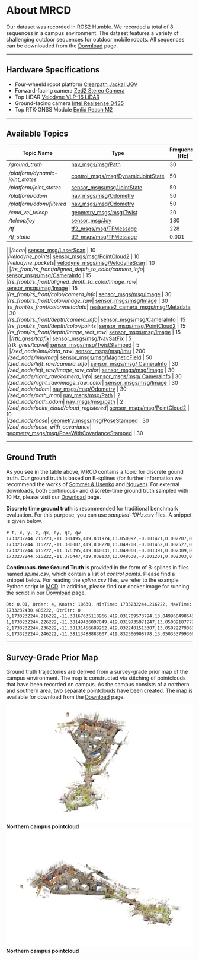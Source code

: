# About MRCD
Our dataset was recorded in ROS2 Humble. We recorded a total of 8 sequences in a campus environment. The dataset features a variety of challenging outdoor sequences for outdoor mobile robots. All sequences can be downloaded from the [Download](./download.md#dataset) page.

---

## Hardware Specifications
- Four-wheeld robot platform [Clearpath Jackal UGV](https://clearpathrobotics.com/jackal-small-unmanned-ground-vehicle/)
- Forward-facing camera [Zed2 Stereo Camera](https://www.stereolabs.com/en-de/products/zed-2)
- Top LiDAR [Velodyne VLP-16 LiDAR](https://ouster.com/products/hardware/vlp-16)
- Ground-facing camera [Intel Realsense D435](https://www.intelrealsense.com/depth-camera-d435/)
- Top RTK-GNSS Module [Emlid Reach M2](https://emlid.com/de/reach/)

---

## Available Topics
| Topic Name | Type | Frequency (Hz) |
|------------|------|----------------|
|*/ground\_truth*| [nav\_msgs/msg/Path](https://docs.ros.org/en/noetic/api/nav_msgs/html/msg/Path.html) | 30
|*/platform/dynamic\-joint\_states*| [control\_msgs/msg/DynamicJointState](https://docs.ros.org/en/ros2_packages/rolling/api/control_msgs/msg/DynamicJointState.html) | 50  
|*/platform/joint\_states*| [sensor\_msgs/msg/JointState](https://docs.ros.org/en/noetic/api/sensor_msgs/html/msg/JointState.html) | 50  
|*/platform/odom*| [nav\_msgs/msg/Odometry](https://docs.ros.org/en/noetic/api/nav_msgs/html/msg/Odometry.html) | 50  
|*/platform/odom/filtered*| [nav\_msgs/msg/Odometry](https://docs.ros.org/en/noetic/api/nav_msgs/html/msg/Odometry.html) | 50  
|*/cmd\_vel\_teleop*| [geometry\_msgs/msg/Twist](https://docs.ros.org/en/noetic/api/geometry_msgs/html/msg/Twist.html) | 20  
|*/teleop/joy*| [sensor\_msg/Joy](https://docs.ros.org/en/noetic/api/sensor_msgs/html/msg/Joy.html) | 180  
|*/tf*| [tf2\_msgs/msg/TFMessage](https://docs.ros.org/en/noetic/api/tf2_msgs/html/msg/TFMessage.html) | 228  
|*/tf\_static*| [tf2\_msgs/msg/TFMessage](https://docs.ros.org/en/noetic/api/tf2_msgs/html/msg/TFMessage.html) | 0.001
|
|*/scan*| [sensor\_msg/LaserScan](https://docs.ros.org/en/noetic/api/sensor_msgs/html/msg/LaserScan.html) | 10  
|*/velodyne\_points*| [sensor\_msgs/msg/PointCloud2](https://docs.ros.org/en/noetic/api/sensor_msgs/html/msg/PointCloud2.html) | 10  
|*/velodyne\_packets*| [velodyne\_msgs/msg/VelodyneScan](https://docs.ros.org/en/noetic/api/velodyne_msgs/html/msg/VelodyneScan.html) | 10  
|
|*/rs\_front/rs\_front/aligned\_depth\_to\_color/camera\_info*| [sensor\_msgs/msg/CameraInfo](https://docs.ros.org/en/noetic/api/sensor_msgs/html/msg/CameraInfo.html) | 15  
|*/rs\_front/rs\_front/aligned\_depth\_to\_color/image\_raw*| [sensor\_msgs/msg/Image](https://docs.ros.org/en/noetic/api/sensor_msgs/html/msg/Image.html) | 15  
|*/rs\_front/rs\_front/color/camera\_info*| [sensor\_msgs/msg/Image](https://docs.ros.org/en/noetic/api/sensor_msgs/html/msg/Image.html) | 30  
|*/rs\_front/rs\_front/color/image\_raw*| [sensor\_msgs/msg/Image](https://docs.ros.org/en/noetic/api/sensor_msgs/html/msg/Image.html) | 30  
|*rs\_front/rs\_front/color/metadata*| [realsense2\_camera\_msgs/msg/Metadata](https://docs.ros.org/en/noetic/api/realsense2_camera/html/msg/Metadata.html) | 30  
|*/rs\_front/rs\_front/depth/camera\_info*| [sensor\_msgs/msg/CameraInfo](https://docs.ros.org/en/noetic/api/sensor_msgs/html/msg/CameraInfo.html) | 15  
|*/rs\_front/rs\_front/depth/color/points*| [sensor\_msgs/msg/PointCloud2](https://docs.ros.org/en/noetic/api/sensor_msgs/html/msg/PointCloud2.html) | 15  
|*/rs\_front/rs\_front/depth/image\_rect\_raw*| [sensor\_msgs/msg/Image](https://docs.ros.org/en/noetic/api/sensor_msgs/html/msg/Image.html) | 15  
|
|*/rtk\_gnss/tcpfix*| [sensor\_msgs/msg/NavSatFix](https://docs.ros.org/en/noetic/api/sensor_msgs/html/msg/NavSatFix.html) | 5  
|*/rtk\_gnss/tcpvel*| [sensor\_msgs/msg/TwistStamped](https://docs.ros.org/en/noetic/api/geometry_msgs/html/msg/TwistStamped.html) | 5  
|
|*/zed\_node/imu/data\_raw*| [sensor\_msgs/msg/Imu](https://docs.ros.org/en/noetic/api/sensor_msgs/html/msg/Imu.html) | 200  
|*/zed\_node/imu/mag*| [sensor\_msgs/msg/MagneticField](https://docs.ros.org/en/noetic/api/sensor_msgs/html/msg/MagneticField.html) | 50  
|*/zed\_node/left\_raw/camera\_info*| [sensor\_msgs/msg/ CameraInfo](https://docs.ros.org/en/noetic/api/sensor_msgs/html/msg/CameraInfo.html) | 30  
|*/zed\_node/left\_raw/image\_raw\_color*| [sensor\_msgs/msg/Image](https://docs.ros.org/en/noetic/api/sensor_msgs/html/msg/Image.html) | 30  
|*/zed\_node/right\_raw/camera\_info*| [sensor\_msgs/msg/ CameraInfo](https://docs.ros.org/en/noetic/api/sensor_msgs/html/msg/CameraInfo.html) | 30  
|*/zed\_node/right\_raw/image\_raw\_color*| [sensor\_msgs/msg/Image](https://docs.ros.org/en/noetic/api/sensor_msgs/html/msg/Image.html) | 30  
|*/zed\_node/odom*| [nav\_msgs/msg/Odometry](https://docs.ros.org/en/noetic/api/nav_msgs/html/msg/Odometry.html) | 30  
|*/zed\_node/path\_map*| [nav\_msgs/msg/Path](https://docs.ros.org/en/noetic/api/nav_msgs/html/msg/Path.html) | 2  
|*/zed\_node/path\_odom*| [nav\_msgs/msg/path](https://docs.ros.org/en/noetic/api/nav_msgs/html/msg/Path.html) | 2  
|*/zed\_node/point\_cloud/cloud\_registered*| [sensor\_msgs/msg/PointCloud2](https://docs.ros.org/en/noetic/api/sensor_msgs/html/msg/PointCloud2.html) | 10  
|*/zed\_node/pose*| [geometry\_msgs/msg/PoseStamped](https://docs.ros.org/en/noetic/api/geometry_msgs/html/msg/PoseStamped.html) | 30  
|*/zed\_node/pose\_with\_covariance*| [geometry\_msgs/msg/PoseWithCovarianceStamped](https://docs.ros.org/en/noetic/api/geometry_msgs/html/msg/PoseWithCovarianceStamped.html) | 30  

---

## Ground Truth
As you see in the table above, MRCD contains a topic for discrete gound truth. Our ground truth is based on B-splines (for further information we recommend the works of [Sommer & Usenko](https://openaccess.thecvf.com/content_CVPR_2020/papers/Sommer_Efficient_Derivative_Computation_for_Cumulative_B-Splines_on_Lie_Groups_CVPR_2020_paper.pdf) and [Nguyen](https://mcdviral.github.io/images/bspline_technical_note.pdf)). For external downloads, both continuous- and discrete-time ground truth sampled with 10 Hz, please visit our [Download](./download.md#sequences) page.

**Discrete time ground truth** is recommended for traditional benchmark evaluation. For this purpose, you can use *sampled-10Hz.csv* files. A snippet is given below.

```
# t, x, y, z, qx, qy, qz, qw
1733232244.216223,-11.381495,419.831974,13.050092,-0.001421,0.002207,0.986825,0.161768
1733232244.316222,-11.380007,419.838220,13.049208,-0.001452,0.002527,0.986845,0.161641
1733232244.416222,-11.376395,419.840031,13.049060,-0.001391,0.002309,0.986843,0.161660
1733232244.516222,-11.376447,419.839133,13.048638,-0.001201,0.002303,0.986867,0.161513
```

**Continuous-time Ground Truth** is provided in the form of B-splines in files named *spline.csv*, which contain a list of *control points*. Please find a snippet below. For reading the *spline.csv* files, we refer to the example Python script in [MCD](https://mcdviral.github.io/Groundtruth.html). In addition, please find our docker image for running the script in our [Download](./download.md#sequences) page.

```
Dt: 0.01, Order: 4, Knots: 18630, MinTime: 1733232244.216222, MaxTime: 1733232430.486222, OtrItr: 0
0,1733232244.216222,-11.38167635118966,419.831709573794,13.04996049864827,-0.001487913908807536,0.002282587900610606,0.9867893981649208,0.1619853683947698
1,1733232244.226222,-11.38149436097049,419.8319735971247,13.05009187779725,-0.00142456389288367,0.002201660148280774,0.9868312052885267,0.1617321723687045
2,1733232244.236222,-11.38131456689262,419.8322401513307,13.0502227986052,-0.001339607412260437,0.002152985618908402,0.9868380617679345,0.1616917126850109
3,1733232244.246222,-11.38113488883607,419.832506908778,13.05035379930804,-0.001305077430043593,0.002090431447356799,0.9868645309147559,0.1615311873653645
```

---

## Survey-Grade Prior Map
Ground truth trajectories are derived from a survey-grade prior map of the campus environment. The map is constructed via stitching of pointclouds that have been recorded on campus. As the campus consists of a northern and southern area, two separate pointclouds have been created. The map is available for download from the [Download](./download.md#survey-grade-prior-map) page.

![](graphics/Pointcloud_TUHH_01.jpg)<br>
**Northern campus pointcloud**
![](graphics/Pointcloud_TUHH_02.jpg)<br>
**Northern campus pointcloud**
